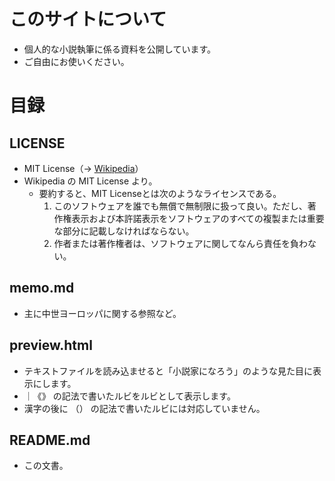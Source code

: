 # このサイトについて
* 個人的な小説執筆に係る資料を公開しています。
* ご自由にお使いください。

# 目録
## LICENSE
* MIT License（-> [Wikipedia](https://ja.wikipedia.org/wiki/MIT_License#%E7%89%B9%E5%BE%B4)）
* Wikipedia の MIT License より。
  * 要約すると、MIT Licenseとは次のようなライセンスである。
    1. このソフトウェアを誰でも無償で無制限に扱って良い。ただし、著作権表示および本許諾表示をソフトウェアのすべての複製または重要な部分に記載しなければならない。
    2. 作者または著作権者は、ソフトウェアに関してなんら責任を負わない。

## memo.md
* 主に中世ヨーロッパに関する参照など。

## preview.html
* テキストファイルを読み込ませると「小説家になろう」のような見た目に表示にします。
* ｜《》 の記法で書いたルビをルビとして表示します。
* 漢字の後に （） の記法で書いたルビには対応していません。

## README.md
* この文書。
